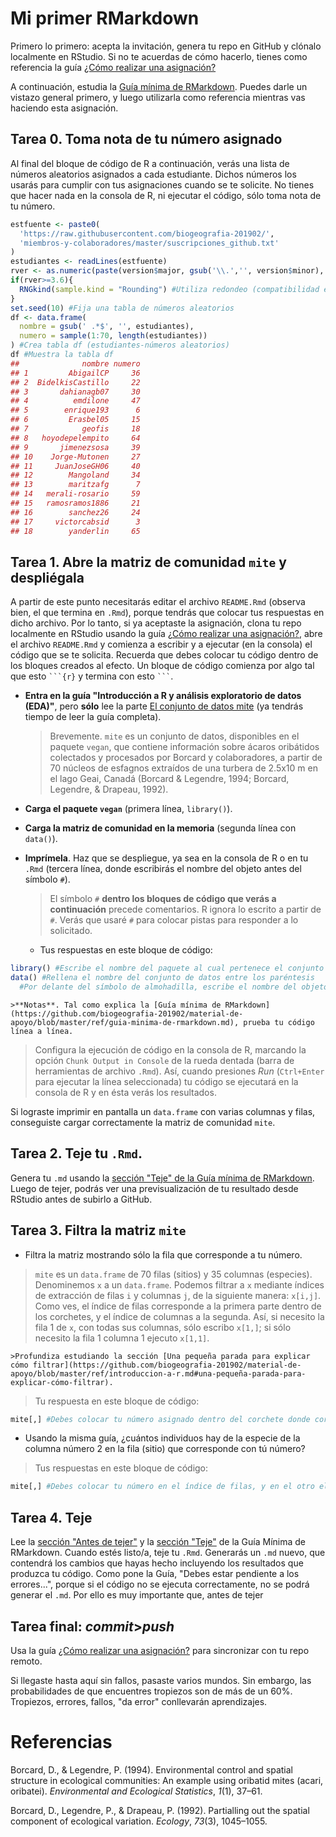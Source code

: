 
<!-- Este .md fue generado a partir del .Rmd homónimo. Edítese el .Rmd -->
Mi primer RMarkdown
===================

Primero lo primero: acepta la invitación, genera tu repo en GitHub y clónalo localmente en RStudio. Si no te acuerdas de cómo hacerlo, tienes como referencia la guía [¿Cómo realizar una asignación?](https://github.com/biogeografia-201902/material-de-apoyo/blob/master/ref/como-hacer-una-asignacion.md)

A continuación, estudia la [Guía mínima de RMarkdown](https://github.com/biogeografia-201902/material-de-apoyo/blob/master/ref/guia-minima-de-rmarkdown.md). Puedes darle un vistazo general primero, y luego utilizarla como referencia mientras vas haciendo esta asignación.

Tarea 0. Toma nota de tu número asignado
----------------------------------------

Al final del bloque de código de R a continuación, verás una lista de números aleatorios asignados a cada estudiante. Dichos números los usarás para cumplir con tus asignaciones cuando se te solicite. No tienes que hacer nada en la consola de R, ni ejecutar el código, sólo toma nota de tu número.

``` r
estfuente <- paste0(
  'https://raw.githubusercontent.com/biogeografia-201902/',
  'miembros-y-colaboradores/master/suscripciones_github.txt'
)
estudiantes <- readLines(estfuente)
rver <- as.numeric(paste(version$major, gsub('\\.','', version$minor), sep = '.'))
if(rver>=3.6){
  RNGkind(sample.kind = "Rounding") #Utiliza redondeo (compatibilidad entre versiones de R)
}
set.seed(10) #Fija una tabla de números aleatorios
df <- data.frame(
  nombre = gsub(' .*$', '', estudiantes),
  numero = sample(1:70, length(estudiantes))
) #Crea tabla df (estudiantes-números aleatorios)
df #Muestra la tabla df
##              nombre numero
## 1         AbigailCP     36
## 2  BidelkisCastillo     22
## 3       dahianagb07     30
## 4          emdilone     47
## 5        enrique193      6
## 6         Erasbel05     15
## 7            geofis     18
## 8   hoyodepelempito     64
## 9       jimenezsosa     39
## 10    Jorge-Mutonen     27
## 11     JuanJoseGH06     40
## 12        Mangoland     34
## 13        maritzafg      7
## 14   merali-rosario     59
## 15   ramosramos1886     21
## 16        sanchez26     24
## 17     victorcabsid      3
## 18        yanderlin     65
```

Tarea 1. Abre la matriz de comunidad `mite` y despliégala
---------------------------------------------------------

A partir de este punto necesitarás editar el archivo `README.Rmd` (observa bien, el que termina en `.Rmd`), porque tendrás que colocar tus respuestas en dicho archivo. Por lo tanto, si ya aceptaste la asignación, clona tu repo localmente en RStudio usando la guía [¿Cómo realizar una asignación?](https://github.com/biogeografia-201902/material-de-apoyo/blob/master/ref/como-hacer-una-asignacion.md), abre el archivo `README.Rmd` y comienza a escribir y a ejecutar (en la consola) el código que se te solicita. Recuerda que debes colocar tu código dentro de los bloques creados al efecto. Un bloque de código comienza por algo tal que esto ```` ```{r} ```` y termina con esto ```` ``` ````.

-   **Entra en la guía "Introducción a R y análisis exploratorio de datos (EDA)"**, pero **sólo** lee la parte [El conjunto de datos mite](https://github.com/biogeografia-201902/material-de-apoyo/blob/master/ref/introduccion-a-r.md#el-conjunto-de-datos-mite) (ya tendrás tiempo de leer la guía completa).

    > Brevemente. `mite` es un conjunto de datos, disponibles en el paquete `vegan`, que contiene información sobre ácaros oribátidos colectados y procesados por Borcard y colaboradores, a partir de 70 núcleos de esfagnos extraídos de una turbera de 2.5x10 m en el lago Geai, Canadá (Borcard & Legendre, 1994; Borcard, Legendre, & Drapeau, 1992).

-   **Carga el paquete `vegan`** (primera línea, `library()`).

-   **Carga la matriz de comunidad en la memoria** (segunda línea con `data()`).

-   **Imprímela**. Haz que se despliegue, ya sea en la consola de R o en tu `.Rmd` (tercera línea, donde escribirás el nombre del objeto antes del símbolo `#`).

    > El símbolo `#` **dentro los bloques de código que verás a continuación** precede comentarios. R ignora lo escrito a partir de `#`. Verás que usaré `#` para colocar pistas para responder a lo solicitado.

    -   Tus respuestas en este bloque de código:

``` r
library() #Escribe el nombre del paquete al cual pertenece el conjunto de datos entre los paréntesis
data() #Rellena el nombre del conjunto de datos entre los paréntesis
  #Por delante del símbolo de almohadilla, escribe el nombre del objeto
```

    >**Notas**. Tal como explica la [Guía mínima de RMarkdown](https://github.com/biogeografia-201902/material-de-apoyo/blob/master/ref/guia-minima-de-rmarkdown.md), prueba tu código línea a línea.

> Configura la ejecución de código en la consola de R, marcando la opción `Chunk Output in Console` de la rueda dentada (barra de herramientas de archivo `.Rmd`). Así, cuando presiones *Run* (`Ctrl+Enter` para ejecutar la línea seleccionada) tu código se ejecutará en la consola de R y en ésta verás los resultados.

Si lograste imprimir en pantalla un `data.frame` con varias columnas y filas, conseguiste cargar correctamente la matriz de comunidad `mite`.

Tarea 2. Teje tu `.Rmd`.
------------------------

Genera tu `.md` usando la [sección "Teje" de la Guía mínima de RMarkdown](https://github.com/biogeografia-201902/material-de-apoyo/blob/master/ref/guia-minima-de-rmarkdown.md#teje). Luego de tejer, podrás ver una previsualización de tu resultado desde RStudio antes de subirlo a GitHub.

Tarea 3. Filtra la matriz `mite`
--------------------------------

-   Filtra la matriz mostrando sólo la fila que corresponde a tu número.

> `mite` es un `data.frame` de 70 filas (sitios) y 35 columnas (especies). Denominemos `x` a un `data.frame`. Podemos filtrar a `x` mediante índices de extracción de filas `i` y columnas `j`, de la siguiente manera: `x[i,j]`. Como ves, el índice de filas corresponde a la primera parte dentro de los corchetes, y el índice de columnas a la segunda. Así, si necesito la fila 1 de `x`, con todas sus columnas, sólo escribo `x[1,]`; si sólo necesito la fila 1 columna 1 ejecuto `x[1,1]`.

    >Profundiza estudiando la sección [Una pequeña parada para explicar cómo filtrar](https://github.com/biogeografia-201902/material-de-apoyo/blob/master/ref/introduccion-a-r.md#una-pequeña-parada-para-explicar-cómo-filtrar).

> Tu respuesta en este bloque de código:

``` r
mite[,] #Debes colocar tu número asignado dentro del corchete donde corresponda.
```

-   Usando la misma guía, ¿cuántos individuos hay de la especie de la columna número 2 en la fila (sitio) que corresponde con tú número?

> Tus respuestas en este bloque de código:

``` r
mite[,] #Debes colocar tu número en el índice de filas, y en el otro el de la columna. Lee la guía
```

Tarea 4. Teje
-------------

Lee la [sección "Antes de tejer"](https://github.com/biogeografia-201902/material-de-apoyo/blob/master/ref/guia-minima-de-rmarkdown.md#antes-de-tejer) y la [sección "Teje"](https://github.com/biogeografia-201902/material-de-apoyo/blob/master/ref/guia-minima-de-rmarkdown.md#teje) de la Guía Mínima de RMarkdown. Cuando estés listo/a, teje tu `.Rmd`. Generarás un `.md` nuevo, que contendrá los cambios que hayas hecho incluyendo los resultados que produzca tu código. Como pone la Guía, "Debes estar pendiente a los errores...", porque si el código no se ejecuta correctamente, no se podrá generar el `.md`. Por ello es muy importante que, antes de tejer

Tarea final: *commit*&gt;*push*
-------------------------------

Usa la guía [¿Cómo realizar una asignación?](https://github.com/biogeografia-201902/material-de-apoyo/blob/master/ref/como-hacer-una-asignacion.md) para sincronizar con tu repo remoto.

Si llegaste hasta aquí sin fallos, pasaste varios mundos. Sin embargo, las probabilidades de que encuentres tropiezos son de más de un 60%. Tropiezos, errores, fallos, "da error" conllevarán aprendizajes.

Referencias
===========

Borcard, D., & Legendre, P. (1994). Environmental control and spatial structure in ecological communities: An example using oribatid mites (acari, oribatei). *Environmental and Ecological Statistics*, *1*(1), 37–61.

Borcard, D., Legendre, P., & Drapeau, P. (1992). Partialling out the spatial component of ecological variation. *Ecology*, *73*(3), 1045–1055.
